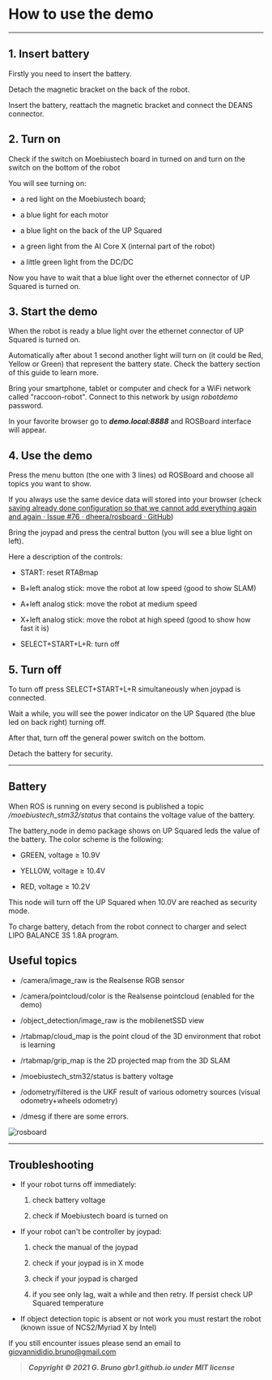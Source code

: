 # How to use the demo

---

## 1.  Insert battery

Firstly you need to insert the battery.

Detach the magnetic bracket on the back of the robot.

Insert the battery, reattach the magnetic bracket and connect the DEANS connector.

## 2. Turn on

Check if the switch on Moebiustech board in turned on and turn on the switch on the bottom of the robot

You will see turning on:

- a red light on the Moebiustech board;

- a blue light for each motor

- a blue light on the back of the UP Squared

- a green light from the AI Core X (internal part of the robot)

- a little green light from the DC/DC

Now you have to wait that a blue light over the ethernet connector of UP Squared is turned on.

## 3.  Start the demo

When the robot is ready a blue light over the ethernet connector of UP Squared is turned on.

Automatically after about 1 second another light will turn on (it could be Red, Yellow or Green) that represent the battery state. Check the battery section of this guide to learn more.

Bring your smartphone, tablet or computer and check for a WiFi network called "raccoon-robot". Connect to this network by usign *robotdemo* password. 

In your favorite browser go to ***demo.local:8888*** and ROSBoard interface will appear.

## 4.  Use the demo

Press the menu button (the one with 3 lines) od ROSBoard and choose all topics you want to show.

If you always use the same device data will stored into your browser (check [saving already done configuration so that we cannot add everything again and again · Issue #76 · dheera/rosboard · GitHub](https://github.com/dheera/rosboard/issues/76))

Bring the joypad and press the central button (you will see a blue light on left).

Here a description of the controls:

- START: reset RTABmap

- B+left analog stick: move the robot at low speed (good to show SLAM)

- A+left analog stick: move the robot at medium speed

- X+left analog stick: move the robot at high speed (good to show how fast it is)

- SELECT+START+L+R: turn off

## 5.  Turn off

To turn off press SELECT+START+L+R simultaneously when joypad is connected.

Wait a while, you will see the power indicator on the UP Squared (the blue led on back right) turning off.

After that, turn off the general power switch on the bottom.

Detach the battery for security.

---

## Battery

When ROS is running on every second is published a topic */moebiustech_stm32/status* that contains the voltage value of the battery.

The battery_node in demo package shows on UP Squared leds the value of the battery. The color scheme is the following:

- GREEN, voltage ≥ 10.9V

- YELLOW, voltage ≥ 10.4V

- RED, voltage ≥ 10.2V

This node will turn off the UP Squared when 10.0V are reached as security mode.

To charge battery, detach from the robot connect to charger and select LIPO BALANCE 3S 1.8A program.

## Useful topics

- /camera/image_raw is the Realsense RGB sensor

- /camera/pointcloud/color is the Realsense pointcloud (enabled for the demo)

- /object_detection/image_raw is the mobilenetSSD view

- /rtabmap/cloud_map is the point cloud of the 3D environment that robot is learning

- /rtabmap/grip_map is the 2D projected map from the 3D SLAM

- /moebiustech_stm32/status is battery voltage

- /odometry/filtered is the UKF result of various odometry sources (visual odometry+wheels odometry)

- /dmesg if there are some errors.

![rosboard](../doc_images/demo/configured_rosboard "ROSBoard full configuration")

---

## Troubleshooting

- If your robot turns off immediately:
  
  1. check battery voltage
  
  2. check if Moebiustech board is turned on

- If your robot can't be controller by joypad:
  
  1. check the manual of the joypad
  
  2. check if your joypad is in X mode
  
  3. check if your joypad is charged
  
  4. if you see only lag, wait a while and then retry. If persist check UP Squared temperature

- If object detection topic is absent or not work you must restart the robot (known issue of NCS2/Myriad X by Intel)

If you still encounter issues please send an email to [giovannididio.bruno@gmail.com](giovannididio.bruno@gmail.com)

> ***Copyright © 2021 G. Bruno gbr1.github.io under MIT license***
